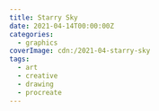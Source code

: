 ```yaml
---
title: Starry Sky
date: 2021-04-14T00:00:00Z
categories:
  - graphics
coverImage: cdn:/2021-04-starry-sky
tags:
  - art
  - creative
  - drawing
  - procreate
---
```

